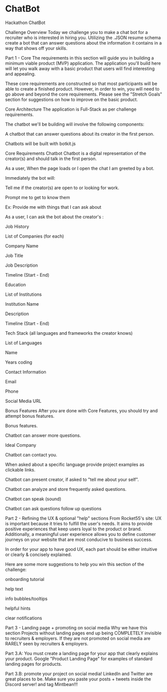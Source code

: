 # ChatBot
Hackathon ChatBot


Challenge Overview
Today we challenge you to make a chat bot for a recruiter who is interested in hiring you. Utilizing the .JSON resume schema create a bot that can answer questions about the information it contains in a way that shows off your skills.

Part 1 - Core
The requirements in this section will guide you in building a minimum viable product (MVP) application. The application you'll build here will let you walk away with a basic product that users will find interesting and appealing.

These core requirements are constructed so that most participants will be able to create a finished product. However, in order to win, you will need to go above and beyond the core requirements. Please see the "Stretch Goals" section for suggestions on how to improve on the basic product.

Core Architecture
The application is Full-Stack as per challenge requirements. 

The chatbot we'll be building will involve the following components:

A chatbot that can answer questions about its creator in the first person.

Chatbots will be built with botkit.js

Core Requirements
Chatbot
Chatbot is a digital representation of the creator(s) and should talk in the first person.

As a user, When the page loads or I open the chat I am greeted by a bot.

Immediately the bot will:

Tell me if the creator(s) are open to or looking for work.

Prompt me to get to know them

Ex: Provide me with things that I can ask about

As a user, I can ask the bot about the creator's :

Job History 

List of Companies (for each)

Company Name	

Job Title

Job Description

Timeline (Start - End)

Education 

List of Institutions

Institution Name

Description

Timeline (Start - End)

Tech Stack (all languages and frameworks the creator knows)

List of Languages

Name

Years coding

Contact Information

Email

Phone

Social Media URL


Bonus Features
After you are done with Core Features, you should try and attempt bonus features.

Bonus features.

Chatbot can answer more questions.

Ideal Company

Chatbot can contact you.

When asked about a specific language provide project examples as clickable links.

Chatbot can present creator, if asked to "tell me about your self".

Chatbot can analyze and store frequently asked questions.

Chatbot can speak (sound)

Chatbot can ask questions follow up questions

Part 2 - Refining the UX & optional "help" sections
From Rocket55's site: 
UX is important because it tries to fulfill the user's needs. It aims to provide positive experiences that keep users loyal to the product or brand. Additionally, a meaningful user experience allows you to define customer journeys on your website that are most conducive to business success.

In order for your app to have good UX, each part should be either intuitive or clearly & concisely explained. 

Here are some more suggestions to help you win this section of the challenge:

onboarding tutorial

help text

info bubbles/tooltips

helpful hints

clear notifications

Part 3 - Landing page + promoting on social media
Why we have this section
Projects without landing pages end up being COMPLETELY invisible to recruiters & employers. If they are not promoted on social media are RARELY seen by recruiters & employers.

Part 3.A: You must create a landing page for your app that clearly explains your product. Google "Product Landing Page" for examples of standard landing pages for products.

Part 3.B: promote your project on social media! LinkedIn and Twitter are great places to be.  Make sure you paste your posts + tweets inside the Discord server! and tag Mintbean!!!
